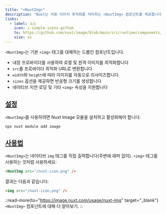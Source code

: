 ```yaml
---
title: "<NuxtImg>"
description: "Nuxt는 자동 이미지 최적화를 처리하는 <NuxtImg> 컴포넌트를 제공합니다."
links:
  - label: 소스
    icon: i-simple-icons-github
    to: https://github.com/nuxt/image/blob/main/src/runtime/components/NuxtImg.vue
    size: xs
---
```


`<NuxtImg>`는 기본 `<img>` 태그를 대체하는 드롭인 컴포넌트입니다.

- 내장 프로바이더를 사용하여 로컬 및 원격 이미지를 최적화합니다
- `src`를 프로바이더 최적화 URL로 변환합니다
- `width`와 `height`에 따라 이미지를 자동으로 리사이즈합니다
- `sizes` 옵션을 제공하면 반응형 크기를 생성합니다
- 네이티브 지연 로딩 및 기타 `<img>` 속성을 지원합니다

## [설정](#setup)

`<NuxtImg>`를 사용하려면 Nuxt Image 모듈을 설치하고 활성화해야 합니다:

```bash [터미널]
npx nuxt module add image
```

## [사용법](#usage)

`<NuxtImg>`는 네이티브 `img` 태그를 직접 출력합니다(주변에 래퍼 없이). `<img>` 태그를 사용하는 것처럼 사용하세요:

```html
<NuxtImg src="/nuxt-icon.png" />
```

결과는 다음과 같습니다:

```html
<img src="/nuxt-icon.png" />
```

::read-more{to="https://image.nuxt.com/usage/nuxt-img" target="_blank"}
`<NuxtImg>` 컴포넌트에 대해 더 알아보기.
::
